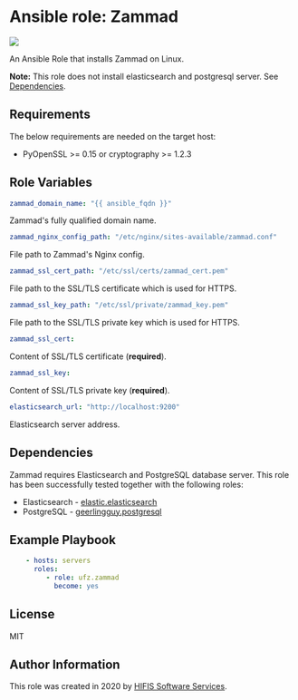 # Ansible role: Zammad
![](https://github.com/Helmholtz-UFZ/ansible-role-zammad/workflows/CI/badge.svg)

An Ansible Role that installs Zammad on Linux.

**Note:** This role does not install elasticsearch  and postgresql server. See 
[Dependencies](#dependencies).
## Requirements
The below requirements are needed on the target host:
- PyOpenSSL >= 0.15 or cryptography >= 1.2.3

## Role Variables

```yaml
zammad_domain_name: "{{ ansible_fqdn }}"
```
Zammad's fully qualified domain name.

```yaml
zammad_nginx_config_path: "/etc/nginx/sites-available/zammad.conf"
```
File path to Zammad's Nginx config.

```yaml
zammad_ssl_cert_path: "/etc/ssl/certs/zammad_cert.pem"
```
File path to the SSL/TLS certificate which is used for HTTPS.

```yaml
zammad_ssl_key_path: "/etc/ssl/private/zammad_key.pem"
```
File path to the SSL/TLS private key  which is used for HTTPS.

```yaml
zammad_ssl_cert:
```
Content of SSL/TLS certificate (**required**).

```yaml
zammad_ssl_key:
```
Content of SSL/TLS private key (**required**).

```yaml
elasticsearch_url: "http://localhost:9200"
```
Elasticsearch server address.

## Dependencies

Zammad requires Elasticsearch and PostgreSQL database server. This role has
been successfully tested together with the following roles: 
- Elasticsearch - [elastic.elasticsearch](https://galaxy.ansible.com/elastic/elasticsearch)
- PostgreSQL - [geerlingguy.postgresql](https://galaxy.ansible.com/geerlingguy/postgresql)

## Example Playbook

```yaml
    - hosts: servers
      roles:
         - role: ufz.zammad
           become: yes
```

## License

MIT

## Author Information

This role was created in 2020 by [HIFIS Software Services](https://software.hifis.net/).
